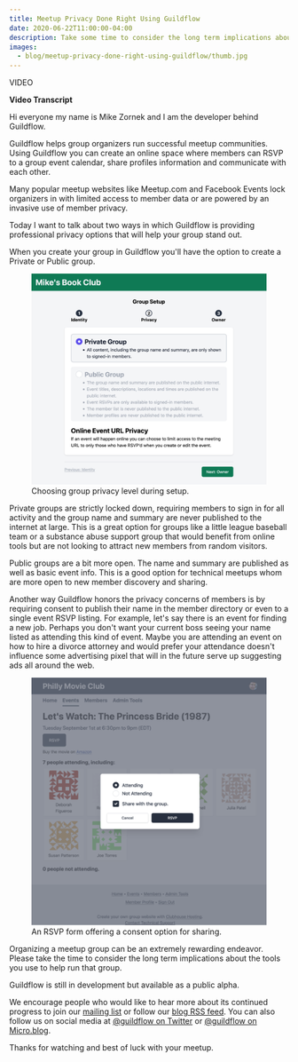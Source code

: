 ```yaml
---
title: Meetup Privacy Done Right Using Guildflow
date: 2020-06-22T11:00:00-04:00
description: Take some time to consider the long term implications about the meetup tools you are using. Learn how Guildflow is raising the bar when it comes to group and member privacy.
images:
  - blog/meetup-privacy-done-right-using-guildflow/thumb.jpg
---
```


VIDEO

**Video Transcript**

Hi everyone my name is Mike Zornek and I am the developer behind Guildflow.

Guildflow helps group organizers run successful meetup communities. Using Guildflow you can create an online space where members can RSVP to a group event calendar, share profiles information and communicate with each other.

Many popular meetup websites like Meetup.com and Facebook Events lock organizers in with limited access to member data or are powered by an invasive use of member privacy.

Today I want to talk about two ways in which Guildflow is providing professional privacy options that will help your group stand out.

When you create your group in Guildflow you'll have the option to create a Private or Public group. 

<figure class="mb-4 max-w-md mx-auto">
 <a href="group-privacy.png">
 <img class="shadow-lg border-solid border-2 border-black" src="group-privacy.png" alt="Choosing group privacy level during setup."></a>
 <figcaption class="text-sm italic">Choosing group privacy level during setup.</figcaption>
</figure>

Private groups are strictly locked down, requiring members to sign in for all activity and the group name and summary are never published to the internet at large. This is a great option for groups like a little league baseball team or a substance abuse support group that would benefit from online tools but are not looking to attract new members from random visitors.

Public groups are a bit more open. The name and summary are published as well as basic event info. This is a good option for technical meetups whom are more open to new member discovery and sharing.

Another way Guildflow honors the privacy concerns of members is by requiring consent to publish their name in the member directory or even to a single event RSVP listing. For example, let's say there is an event for finding a new job. Perhaps you don't want your current boss seeing your name listed as attending this kind of event. Maybe you are attending an event on how to hire a divorce attorney and would prefer your attendance doesn't influence some advertising pixel that will in the future serve up suggesting ads all around the web.

<figure class="mb-4 max-w-md mx-auto">
 <a href="rsvp-form.png">
 <img class="shadow-lg border-solid border-2 border-black" src="rsvp-form.png" alt="An RSVP form offering a consent option for sharing."></a>
 <figcaption class="text-sm italic">An RSVP form offering a consent option for sharing.</figcaption>
</figure>

Organizing a meetup group can be an extremely rewarding endeavor. Please take the time to consider the long term implications about the tools you use to help run that group.

Guildflow is still in development but available as a public alpha. 

We encourage people who would like to hear more about its continued progress to join our [mailing list](/newsletter) or follow our [blog RSS feed](#). You can also follow us on social media at [@guildflow on Twitter](https://twitter.com/guildflow) or [@guildflow on Micro.blog](https://micro.blog/guildflow). 

Thanks for watching and best of luck with your meetup.
